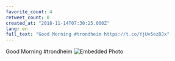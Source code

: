 ```yaml
---
favorite_count: 4
retweet_count: 0
created_at: "2018-11-14T07:30:25.000Z"
lang: en
full_text: "Good Morning #trondheim https://t.co/YjUv5ezDJx"
---
```


Good Morning #trondheim
![Embedded Photo](https://twitter-media-coderbyheart.s3.eu-north-1.amazonaws.com/1062608675632791553-Dr8k86UWsAAd86W.jpg)
